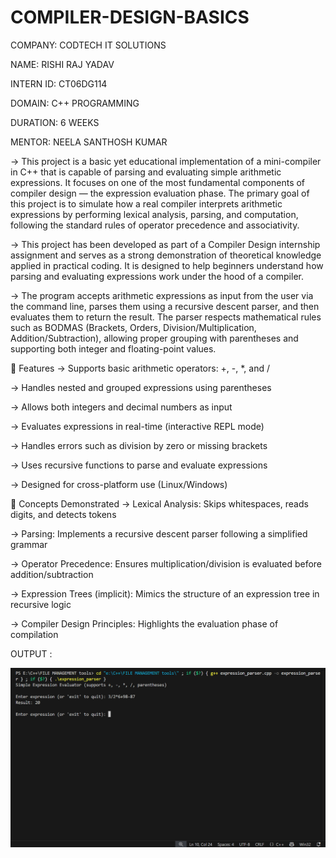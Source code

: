 # COMPILER-DESIGN-BASICS

COMPANY: CODTECH IT SOLUTIONS

NAME: RISHI RAJ YADAV

INTERN ID: CT06DG114

DOMAIN: C++ PROGRAMMING

DURATION: 6 WEEKS

MENTOR: NEELA SANTHOSH KUMAR

-> This project is a basic yet educational implementation of a mini-compiler in C++ that is capable of parsing and evaluating simple arithmetic expressions. It focuses on one of the most         fundamental components of compiler design — the expression evaluation phase. The primary goal of this project is to simulate how a real compiler interprets arithmetic expressions by           performing lexical analysis, parsing, and computation, following the standard rules of operator precedence and associativity.

-> This project has been developed as part of a Compiler Design internship assignment and serves as a strong demonstration of theoretical knowledge applied in practical coding. It is designed    to help beginners understand how parsing and evaluating expressions work under the hood of a compiler.

-> The program accepts arithmetic expressions as input from the user via the command line, parses them using a recursive descent parser, and then evaluates them to return the result. The         parser respects mathematical rules such as BODMAS (Brackets, Orders, Division/Multiplication, Addition/Subtraction), allowing proper grouping with parentheses and supporting both integer      and floating-point values.

🎯 Features
-> Supports basic arithmetic operators: +, -, *, and /

-> Handles nested and grouped expressions using parentheses

-> Allows both integers and decimal numbers as input

-> Evaluates expressions in real-time (interactive REPL mode)

-> Handles errors such as division by zero or missing brackets

-> Uses recursive functions to parse and evaluate expressions

-> Designed for cross-platform use (Linux/Windows)

🧠 Concepts Demonstrated
-> Lexical Analysis: Skips whitespaces, reads digits, and detects tokens

-> Parsing: Implements a recursive descent parser following a simplified grammar

-> Operator Precedence: Ensures multiplication/division is evaluated before addition/subtraction

-> Expression Trees (implicit): Mimics the structure of an expression tree in recursive logic

-> Compiler Design Principles: Highlights the evaluation phase of compilation

OUTPUT :

![Image](https://github.com/Rishirajyadav-rry/Compiler-Design-Basics/blob/main/img1.png)
